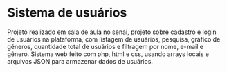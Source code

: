 # Sistema de usuários
Projeto realizado em sala de aula no senai, projeto sobre cadastro e login de usuários na plataforma, com listagem de usuários, pesquisa, gráfico de gêneros, quantidade total de usuários e filtragem por nome, e-mail e gênero.  Sistema web feito com php, html e css, usando arrays locais e arquivos JSON para armazenar dados de usuários.
